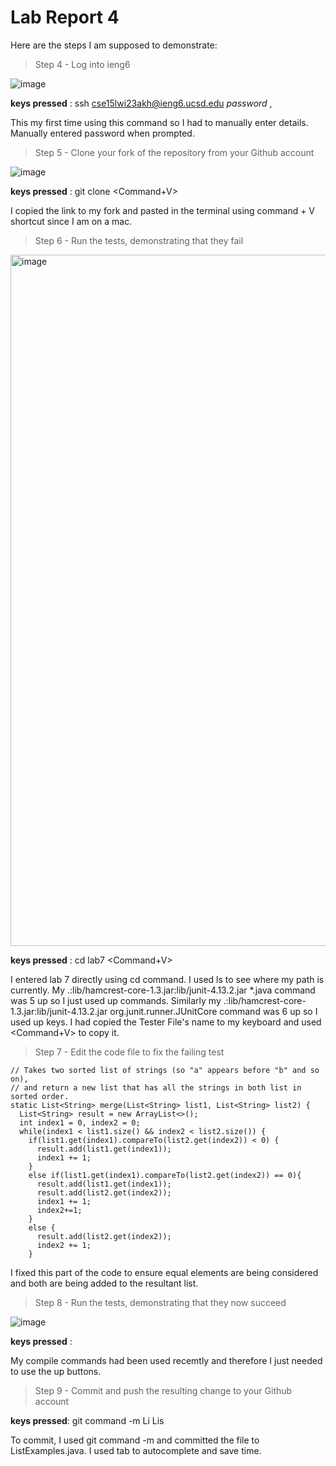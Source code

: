 # Lab Report 4

Here are the steps I am supposed to demonstrate:

> Step 4 - Log into ieng6

![image](https://user-images.githubusercontent.com/122485765/221482822-38e55ec6-5749-4f7a-b2d0-8401db9c38eb.png)

**keys pressed** : ssh cse15lwi23akh@ieng6.ucsd.edu <enter> *password* ,<enter>
  
 This my first time using this command so I had to manually enter details. Manually entered password when prompted.
  
> Step 5 - Clone your fork of the repository from your Github account
  
 ![image](https://user-images.githubusercontent.com/122485765/221483992-48508fc6-4066-4c44-b803-17433b5f26ee.png)

  **keys pressed** : git clone <Command+V> <enter>
  
  I copied the link to my fork and pasted in the terminal using command + V shortcut since I am on a mac.
  
  
  >Step 6 - Run the tests, demonstrating that they fail
  
  <img width="1106" alt="image" src="https://user-images.githubusercontent.com/122485765/221486259-3e9545bc-f23f-430a-82e5-c20917f1f5e8.png">

  **keys pressed** : cd lab7 <enter> <ls> <up><up><up><up><up><enter> <up><up><up><up><up><up><enter> <Command+V>
  
  I entered lab 7 directly using cd command. I used ls to see where my path is currently. My .:lib/hamcrest-core-1.3.jar:lib/junit-4.13.2.jar *.java command was 5 up so I just used up commands. Similarly my .:lib/hamcrest-core-1.3.jar:lib/junit-4.13.2.jar org.junit.runner.JUnitCore command was 6 up so I used up keys. 
  I had copied the Tester File's name to my keyboard and used <Command+V> to copy it.
  
  >Step 7 - Edit the code file to fix the failing test
  
  ```
  // Takes two sorted list of strings (so "a" appears before "b" and so on),
  // and return a new list that has all the strings in both list in sorted order.
  static List<String> merge(List<String> list1, List<String> list2) {
    List<String> result = new ArrayList<>();
    int index1 = 0, index2 = 0;
    while(index1 < list1.size() && index2 < list2.size()) {
      if(list1.get(index1).compareTo(list2.get(index2)) < 0) {
        result.add(list1.get(index1));
        index1 += 1;
      }
      else if(list1.get(index1).compareTo(list2.get(index2)) == 0){
        result.add(list1.get(index1));
        result.add(list2.get(index2));
        index1 += 1;
        index2+=1;
      }
      else {
        result.add(list2.get(index2));
        index2 += 1;
      }
  
  ```
  I fixed this part of the code to ensure equal elements are being considered and both are being added to the resultant list.
                                                            
 > Step 8 - Run the tests, demonstrating that they now succeed
  
  ![image](https://user-images.githubusercontent.com/122485765/221495332-46e7bce4-8f55-4894-a870-960eb90fa3ec.png)
  
  **keys pressed** : <up><up><enter> <up><up><enter>
  
  My compile commands had been used recemtly and therefore I just needed to use the up buttons.
  
  > Step 9 - Commit and push the resulting change to your Github account
  
  **keys pressed**: git command -m Li<tab> Lis<tab>
  
  To commit, I used git command -m and committed the file to ListExamples.java. I used tab to autocomplete and save time.

                                                         
  
